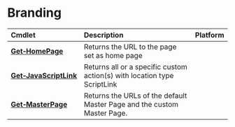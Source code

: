 # Branding 
Cmdlet|Description|Platform
:-----|:----------|:-------
**[Get&#8209;HomePage](Get-HomePage.md)** |Returns the URL to the page set as home page|
**[Get&#8209;JavaScriptLink](Get-JavaScriptLink.md)** |Returns all or a specific custom action(s) with location type ScriptLink|
**[Get&#8209;MasterPage](Get-MasterPage.md)** |Returns the URLs of the default Master Page and the custom Master Page.|
